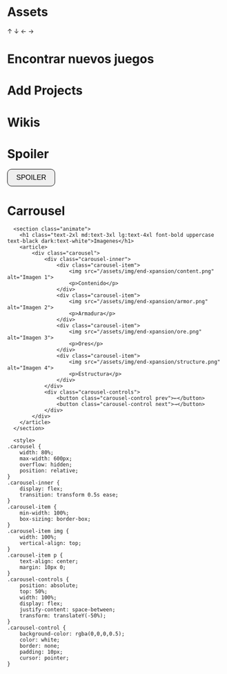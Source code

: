 # Assets
 ↑ ↓ ← →

# Encontrar nuevos juegos

# Add Projects

# Wikis

# Spoiler

<button class="py-2 px-4 truncate rounded text-xs md:text-sm lg:text-base border border-black/25 dark:border-white/25 hover:bg-black/5 hover:dark:bg-white/15 blend" id="spoiler-button">SPOILER</button>
<div id="spoiler-content" class="hidden">
    <img src="spoiler.png" alt="Imagen Spoiler">
</div>


<style>
    .hidden {
    display: none;
    }

    #spoiler-content {
    margin-top: 10px;
    }

    button {
    padding: 10px 20px;
    border: 1px solid;
    border-radius: 10px;
    font-size: 16px;
    cursor: pointer;
    }

    button:hover{
    border: 1px solid;
    border-radius: 25px;
    }
</style>

<script>
document.addEventListener('DOMContentLoaded', function() {
    const button = document.getElementById('spoiler-button');
    const content = document.getElementById('spoiler-content');

    if (button && content) {
        button.addEventListener('click', function() {
            content.classList.toggle('hidden');
        });
    } else {
        if (!button) {
            console.error("El botón con el ID 'spoiler-button' no se encontró en el DOM.");
        }
        if (!content) {
            console.error("El contenido con el ID 'spoiler-content' no se encontró en el DOM.");
        }
    }
});
</script>

# Carrousel

<!-- Carrousel  -->
      <section class="animate">
        <h1 class="text-2xl md:text-3xl lg:text-4xl font-bold uppercase text-black dark:text-white">Imagenes</h1>
        <article>
            <div class="carousel">
                <div class="carousel-inner">
                    <div class="carousel-item">
                        <img src="/assets/img/end-xpansion/content.png" alt="Imagen 1">
                        <p>Contenido</p>
                    </div>
                    <div class="carousel-item">
                        <img src="/assets/img/end-xpansion/armor.png" alt="Imagen 2">
                        <p>Armadura</p>
                    </div>
                    <div class="carousel-item">
                        <img src="/assets/img/end-xpansion/ore.png" alt="Imagen 3">
                        <p>Ores</p>
                    </div>
                    <div class="carousel-item">
                        <img src="/assets/img/end-xpansion/structure.png" alt="Imagen 4">
                        <p>Estructura</p>
                    </div>
                </div>
                <div class="carousel-controls">
                    <button class="carousel-control prev">←</button>
                    <button class="carousel-control next">→</button>
                </div>
            </div>
        </article>
      </section>

      <style>
    .carousel {
        width: 80%;
        max-width: 600px;
        overflow: hidden;
        position: relative;
    }
    .carousel-inner {
        display: flex;
        transition: transform 0.5s ease;
    }
    .carousel-item {
        min-width: 100%;
        box-sizing: border-box;
    }
    .carousel-item img {
        width: 100%;
        vertical-align: top;
    }
    .carousel-item p {
        text-align: center;
        margin: 10px 0;
    }
    .carousel-controls {
        position: absolute;
        top: 50%;
        width: 100%;
        display: flex;
        justify-content: space-between;
        transform: translateY(-50%);
    }
    .carousel-control {
        background-color: rgba(0,0,0,0.5);
        color: white;
        border: none;
        padding: 10px;
        cursor: pointer;
    }
</style>

<script>
  document.addEventListener('DOMContentLoaded', () => {
      let currentIndex = 0;

      const carouselInner = document.querySelector('.carousel-inner') as HTMLElement;
      const items = document.querySelectorAll('.carousel-item');
      const prevButton = document.querySelector('.prev');
      const nextButton = document.querySelector('.next');

      if (!carouselInner || !items.length || !prevButton || !nextButton) {
          console.error('No se encontraron todos los elementos necesarios del carrusel.');
          return;
      }

      const totalItems = items.length;

      prevButton.addEventListener('click', () => {
          currentIndex = (currentIndex > 0) ? currentIndex - 1 : totalItems - 1;
          updateCarousel();
      });

      nextButton.addEventListener('click', () => {
          currentIndex = (currentIndex < totalItems - 1) ? currentIndex + 1 : 0;
          updateCarousel();
      });

      function updateCarousel() {
          const offset = -currentIndex * 100;
          carouselInner.style.transform = `translateX(${offset}%)`;
      }
  });
</script>